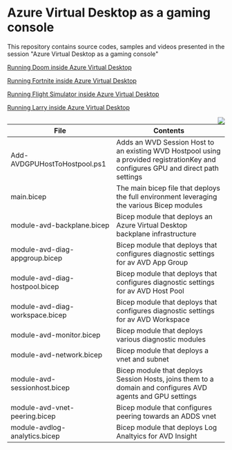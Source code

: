 #  Azure Virtual Desktop as a gaming console
This repository contains source codes, samples and videos presented in the session "Azure Virtual Desktop as a gaming console"

<a href="">Running Doom inside Azure Virtual Desktop</a>

<a href="">Running Fortnite inside Azure Virtual Desktop</a>

<a href="">Running Flight Simulator inside Azure Virtual Desktop</a>

<a href="">Running Larry inside Azure Virtual Desktop</a>

<img align="right" src="https://github.com/fberson/Azure-Virtual-Desktop-as-a-gaming-console/blob/main/Visualizer.png">

File | Contents
----------------------------------------- | -------------
Add-AVDGPUHostToHostpool.ps1 | Adds an WVD Session Host to an existing WVD Hostpool using a provided registrationKey and configures GPU and direct path settings
main.bicep | The main bicep file that deploys the full environment leveraging the various Bicep modules
module-avd-backplane.bicep | Bicep module that deploys an Azure Virtual Desktop backplane infrastructure
module-avd-diag-appgroup.bicep | Bicep module that deploys that configures diagnostic settings for av AVD App Group
module-avd-diag-hostpool.bicep | Bicep module that deploys that configures diagnostic settings for av AVD Host Pool
module-avd-diag-workspace.bicep | Bicep module that deploys that configures diagnostic settings for av AVD Workspace
module-avd-monitor.bicep | Bicep module that deploys various diagnostic modules
module-avd-network.bicep | Bicep module that deploys a vnet and subnet
module-avd-sessionhost.bicep | Bicep module that deploys Session Hosts, joins them to a domain and configures AVD agents and GPU settings
module-avd-vnet-peering.bicep | Bicep module that configures peering towards an ADDS vnet
module-avdlog-analytics.bicep | Bicep module that deploys Log Analtyics for AVD Insight

